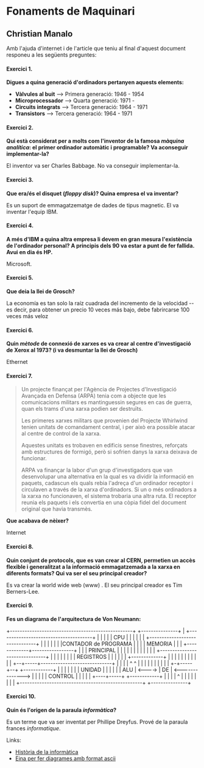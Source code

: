 # Fonaments de Maquinari
## Christian Manalo 

Amb l'ajuda d'internet i de l'article que teniu al final d'aquest document responeu a les següents preguntes:

#### Exercici 1.

**Digues a quina generació d'ordinadors pertanyen aquests elements:**

- **Vàlvules al buit**  --> Primera generació: 1946 - 1954
- **Microprocessador** --> Quarta generació: 1971 - 
- **Circuits integrats** --> Tercera generació: 1964 - 1971
- **Transistors** --> Tercera generació: 1964 - 1971

#### Exercici 2.

**Qui està considerat per a molts com l'inventor de la famosa _màquina
analítica_: el primer ordinador automàtic i programable? Va aconseguir
implementar-la?**

El inventor va ser Charles Babbage. No va conseguir implementar-la.

#### Exercici 3.

**Que era/és el disquet (_floppy disk_)? Quina empresa el va inventar?**  

Es un suport de emmagatzematge de dades de tipus magnetic. El va inventar l'equip IBM.

#### Exercici 4.

**A més d'IBM a quina altra empresa li devem en gran mesura l'existència de l'ordinador personal? A principis dels 90 va estar a punt de fer fallida. Avui en dia és HP.**

Microsoft. 
#### Exercici 5.

**Que deia la llei de Grosch?**  

La economía es tan solo la raíz cuadrada del incremento de la velocidad -- es decir, para obtener un precio 10 veces más bajo, debe fabrircarse 100 veces más veloz  

#### Exercici 6.

**Quin _mètode_ de connexió de xarxes es va crear al centre d'investigació de Xerox al 1973? (i va desmuntar la llei de Grosch)**

Ethernet

#### Exercici 7.

>	Un projecte finançat per l'Agència de Projectes d'Investigació Avançada
>	en Defensa (ARPA) tenia com a objecte que les comunicacions militars es
>	mantinguessin segures en cas de guerra, quan els trams d'una xarxa
>	podien ser destruïts.
>
>	Les primeres xarxes militars que provenien del Projecte Whirlwind
>	tenien unitats de comandament central, i per això era possible atacar
>	al centre de control de la xarxa.
>
>	Aquestes unitats es trobaven en edificis sense finestres, reforçats amb
>	estructures de formigó, però si sofrien danys la xarxa deixava de
>	funcionar.
>
>	ARPA va finançar la labor d'un grup d'investigadors que van
>	desenvolupar una alternativa en la qual es va dividir la informació en
>	paquets, cadascun els quals rebia l'adreça d'un ordinador receptor i
>	circulaven a través de la xarxa d'ordinadors. Si un o més ordinadors a
>	la xarxa no funcionaven, el sistema trobaria una altra ruta. El
>	receptor reunia els paquets i els convertia en una còpia fidel del
>	document original que havia transmès.

**Que acabava de nèixer?** 

Internet

#### Exercici 8.

**Quin conjunt de protocols, que es van crear al CERN, permetien un accès
flexible i generalitzat a la informació emmagatzemada a la xarxa en diferents
formats? Qui va ser el seu principal creador?**

Es va crear la world wide web (www) . El seu principal creador es Tim Berners-Lee.

#### Exercici 9.

**Fes un diagrama de l'arquitectura de Von Neumann:**

+--------------------------------------------------+  +---------------+
|     +--------------------------------------+     |  |               |
|     |              CPU                     |     |  |               |
|     |   +-------------------------------+  |     |  |               |
|     |   |CONTADOR de PROGRAMA           |  |     |  |   MEMORIA     |
|     |   +-------------+-----------------+  |     |  |   PRINCIPAL   |
|     |   |             |                 |  |     |  |               |
|     |   +-------------------------------+  |     |  |               |
|     |   |             | REGISTROS          |     |  |               |
|     |   +-------------+                    |     |  |               |
|     |                                      |     |  |               |
|     +--+-----+-----------------------------+     |  |               |
|        ^     ^                                   |  |               |
|        |     |                                   |  |               |
|      +-+-----+--+        +------------+          |  |               |
|      |          |        |   UNIDAD   |          |  |               |
|      |   ALU    | <----> |     DE     |  <-------------->           |
|      |          |        |   CONTROL  |          |  |               |
|      +----+-----+        +------------+          |  |               |
|           ^                                      |  |               |
|           |                                      |  |               |
+--------------------------------------------------+  +---------------+



#### Exercici 10.

**Quin és l'origen de la paraula _informàtica_?**

Es un terme que va ser inventat per Phillipe Dreyfus. Prové de la paraula frances _informatique_.

Links:

* [Història de la informàtica](https://www.bbvaopenmind.com/articulo/historia-de-la-informatica)
* [Eina per fer diagrames amb format ascii](http://asciiflow.com)
